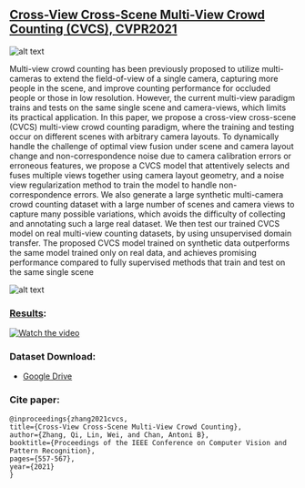 ## [Cross-View Cross-Scene Multi-View Crowd Counting (CVCS), CVPR2021](https://openaccess.thecvf.com/content/CVPR2021/papers/Zhang_Cross-View_Cross-Scene_Multi-View_Crowd_Counting_CVPR_2021_paper.pdf)

![alt text](http://visal.cs.cityu.edu.hk/wp/wp-content/uploads/pipeline-1.jpg)

Multi-view crowd counting has been previously proposed to utilize multi-cameras to extend the field-of-view of a single camera, capturing more people in the scene, and improve counting performance for occluded people or those in low resolution. However, the current multi-view paradigm trains and tests on the same single scene and camera-views, which limits its practical application. In this paper, we propose a cross-view cross-scene (CVCS) multi-view crowd counting paradigm, where the training and testing occur on different scenes with arbitrary camera layouts. To dynamically handle the challenge of optimal view fusion under scene and camera layout change and non-correspondence noise due to camera calibration errors or erroneous features, we propose a CVCS model that attentively selects and fuses multiple views together using camera layout geometry, and a noise view regularization method to train the model to handle non-correspondence errors. We also generate a large synthetic multi-camera crowd counting dataset with a large number of scenes and camera views to capture many possible variations, which avoids the difficulty of collecting and annotating such a large real dataset. We then test our trained CVCS model on real multi-view counting datasets, by using unsupervised domain transfer. The proposed CVCS model trained on synthetic data outperforms the same model trained only on real data, and achieves promising performance compared to fully supervised methods that train and test on the same single scene

![alt text](http://visal.cs.cityu.edu.hk/wp/wp-content/uploads/model.jpg)

### [Results](http://visal.cs.cityu.edu.hk/demos/cvcs_results/):

   [![Watch the video](https://img.youtube.com/vi/9dDvp92zNfY/hqdefault.jpg)](https://youtu.be/9dDvp92zNfY)

### Dataset Download:

- [Google Drive](https://drive.google.com/drive/folders/1fcUM4sXOdW-TJa2exLrwhxjvZ6lTbh-4?usp=sharing)
   
### Cite paper:
    @inproceedings{zhang2021cvcs,
    title={Cross-View Cross-Scene Multi-View Crowd Counting},
    author={Zhang, Qi, Lin, Wei, and Chan, Antoni B},
    booktitle={Proceedings of the IEEE Conference on Computer Vision and Pattern Recognition},
    pages={557-567},
    year={2021}
    }

